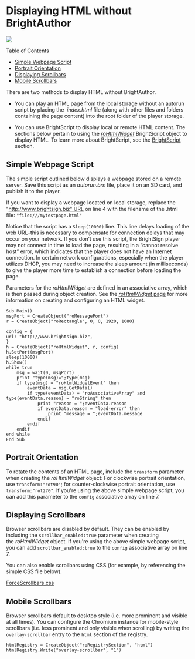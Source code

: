 # Displaying HTML without BrightAuthor

![](https://brightsign.atlassian.net/wiki/images/icons/grey_arrow_down.png)

Table of Contents

*   [Simple Webpage Script](#simple-webpage-script)
*   [Portrait Orientation](#portrait-orientation)
*   [Displaying Scrollbars](#displaying-scrollbars)
*   [Mobile Scrollbars](#mobile-scrollbars)

There are two methods to display HTML without BrightAuthor. 

*   You can play an HTML page from the local storage without an autorun script by placing the  *index.html* file (along with other files and folders containing the page content) into the root folder of the player storage.
    
*   You can use BrightScript to display local or remote HTML content. The sections below pertain to using the [*roHtmlWidget*](../../developers/brightscript/object-reference/presentation-and-widget-objects/rohtmlwidget.md) BrightScript object to display HTML. To learn more about BrightScript, see the [BrightScript](../../developers/brightscript.md) section.
    

## Simple Webpage Script

The simple script outlined below displays a webpage stored on a remote server. Save this script as an *autorun.brs* file, place it on an SD card, and publish it to the player.

If you want to display a webpage located on local storage, replace the "http://www.brightsign.biz" URL on line 4 with the filename of the .html file: `"file:///mytestpage.html"`

Notice that the script has a `Sleep(10000)` line. This line delays loading of the web URL–this is necessary to compensate for connection delays that may occur on your network. If you don’t use this script, the BrightSign player may not connect in time to load the page, resulting in a “cannot resolve host” error, which indicates that the player does not have an Internet connection. In certain network configurations, especially when the player utilizes DHCP, you may need to increase the sleep amount (in milliseconds) to give the player more time to establish a connection before loading the page.

Parameters for the *roHtmlWidget* are defined in an associative array, which is then passed during object creation. See the [*roHtmlWidget* page](../../developers/brightscript/object-reference/presentation-and-widget-objects/rohtmlwidget.md) for more information on creating and configuring an HTML widget. 

```
Sub Main()
msgPort = CreateObject("roMessagePort")
r = CreateObject("roRectangle", 0, 0, 1920, 1080)
 
config = {
url: "http://www.brightsign.biz",
}
h = CreateObject("roHtmlWidget", r, config)
h.SetPort(msgPort)
sleep(10000)
h.Show()
while true
	msg = wait(0, msgPort)
	print "type(msg)=";type(msg)
	if type(msg) = "roHtmlWidgetEvent" then
		eventData = msg.GetData()
		if type(eventData) = "roAssociativeArray" and type(eventData.reason) = "roString" then
			print "reason = ";eventData.reason
			if eventData.reason = "load-error" then
				print "message = ";eventData.message
			endif
		endif
	endif
end while
End Sub
```

## Portrait Orientation

To rotate the contents of an HTML page, include the `transform` parameter when creating the *roHtmlWidget* object: For clockwise portrait orientation, use `transform:"rot90"`; for counter-clockwise portrait orientation, use `transform:"rot270"`. If you're using the above simple webpage script, you can add this parameter to the `config` associative array on line 7.

## Displaying Scrollbars

Browser scrollbars are disabled by default. They can be enabled by including the `scrollbar_enabled:true` parameter when creating the *roHtmlWidget* object. If you're using the above simple webpage script, you can add `scrollbar_enabled:true` to the `config` associative array on line 7.

You can also enable scrollbars using CSS (for example, by referencing the simple CSS file below).

[ForceScrollbars.css](./attachments/ForceScrollbars.css)

## Mobile Scrollbars

Browser scrollbars default to desktop style (i.e. more prominent and visible at all times). You can configure the Chromium instance for mobile-style scrollbars (i.e. less prominent and only visible when scrolling) by writing the `overlay-scrollbar` entry to the `html` section of the registry.

```
htmlRegistry = CreateObject("roRegistrySection", "html")
htmlRegistry.Write("overlay-scrollbar", "1")
```